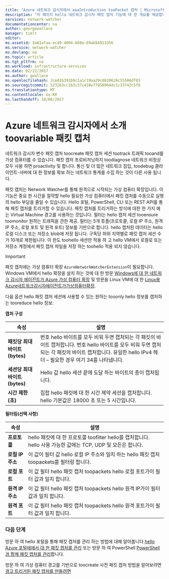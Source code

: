 ```yaml
---
title: "Azure 네트워크 감시자에서 aaaIntroduction tooPacket 캡처 | Microsoft Docs"
description: "이 페이지 hello 네트워크 감시자 패킷 캡처 기능에 대 한 개요를 제공합니다."
services: network-watcher
documentationcenter: na
author: georgewallace
manager: timlt
editor: 
ms.assetid: 3a81afaa-ecd9-4004-b68e-69ab56913356
ms.service: network-watcher
ms.devlang: na
ms.topic: article
ms.tgt_pltfrm: na
ms.workload: infrastructure-services
ms.date: 02/22/2017
ms.author: gwallace
ms.openlocfilehash: 2ce01b391b9c1a1c19aa29c8620628c55586df03
ms.sourcegitcommit: 523283cc1b3c37c428e77850964dc1c33742c5f0
ms.translationtype: MT
ms.contentlocale: ko-KR
ms.lasthandoff: 10/06/2017
---
```

# <a name="introduction-toovariable-packet-capture-in-azure-network-watcher"></a>Azure 네트워크 감시자에서 소개 toovariable 패킷 캡처

네트워크 감시자 변수 패킷 캡처 toocreate 패킷 캡처 세션 tootrack 트래픽 tooand를 가상 컴퓨터를 수 있습니다. 패킷 캡처 프로비저닝하지 toodiagnose 네트워크 비정상 모두 사용 하면 proactivity 및 합니다. 통신 및 더 많은 네트워크 침입, toodebug 클라이언트-서버에 대 한 정보를 확보 하는 네트워크 통계를 수집 하는 것이 다른 사용 됩니다.

패킷 캡처는 Network Watcher를 통해 원격으로 시작되는 가상 컴퓨터 확장입니다. 이 기능은 중요 한 시간을 절약할 hello 필요한 가상 컴퓨터에서 패킷 캡처를 수동으로 실행의 hello 부담을 줄일 수 있습니다. Hello 포털, PowerShell, CLI 또는 REST API를 통해 패킷 캡처를 트리거할 수 있습니다. 패킷 캡처를 트리거하는 방식에 대한 한 가지 예는 Virtual Machine 경고를 사용하는 것입니다. 필터는 hello 캡처 세션 tooensure toomonitor 원하는 트래픽을 관한 제공. 필터는 5개 튜플(프로토콜, 로컬 IP 주소, 원격 IP 주소, 로컬 포트 및 원격 포트) 정보를 기반으로 합니다. hello 캡처된 데이터는 hello 로컬 디스크 또는 저장소 blob에 저장 됩니다. 구독당 하위 지역별로 패킷 캡처 세션 수가 10개로 제한됩니다. 이 한도 toohello 세션만 적용 하 고 hello VM에서 로컬로 또는 저장소 계정에서 패킷 캡처 파일을 저장 하는 toohello 적용 되지 않습니다.

> [!IMPORTANT]
> 패킷 캡처에는 가상 컴퓨터 확장 `AzureNetworkWatcherExtension`이 필요합니다. Windows VM에서 hello 확장을 설치 하는 것에 대 한 방문 [Windows에 대 한 네트워크 감시자 에이전트가 Azure 가상 컴퓨터 확장](../virtual-machines/windows/extensions-nwa.md) 및 방문을 Linux VM에 대 한 [Linux용Azure네트워크감시자에이전트가가상컴퓨터확장](../virtual-machines/linux/extensions-nwa.md).

다음 옵션 hello 패킷 캡처 세션에 사용할 수 있는 원하는 tooonly hello 정보를 캡처하는 tooreduce hello 정보:

**캡처 구성**

|속성|설명|
|---|---|
|**패킷당 최대 바이트(bytes)** | 번호 hello 바이트를 모두 비워 두면 캡처되는 각 패킷의 바이트 캡처합니다. 번호 hello 바이트를 모두 비워 두면 캡처되는 각 패킷의 바이트 캡처합니다. 유일한 hello IPv4 헤더 – 필요한 경우 여기 34를 나타냅니다. |
|**세션당 최대 바이트(bytes)** | Hello 값 hello 세션 끝에 도달 하는 바이트의 총이 캡처됩니다.|
|**시간 제한(초)** | 집합 hello 패킷에 대 한 시간 제약 세션을 캡처합니다. hello 기본값은 18000 초 또는 5 시간입니다.|

**필터링(선택 사항)**

|속성|설명|
|---|---|
|**프로토콜** | hello 패킷에 대 한 프로토콜 toofilter hello를 캡처합니다. hello 사용 가능한 값에는 TCP, UDP 및 모든은 합니다.|
|**로컬 IP 주소** | 이 값이 필터 값 hello 로컬 IP 주소와 일치 하는 hello 패킷 캡처 toopackets를 필터링 합니다.|
|**로컬 포트** | 이 값 필터 hello 패킷 캡처 toopackets hello 로컬 포트가이 필터 값과 일치 합니다.|
|**원격 IP 주소** | 이 값 필터 hello 패킷 캡처 toopackets hello 원격 IP가이 필터 값과 일치 합니다.|
|**원격 포트** | 이 값 필터 hello 패킷 캡처 toopackets hello 원격 포트가이 필터 값과 일치 합니다.|

### <a name="next-steps"></a>다음 단계

방문 하 여 hello 포털을 통해 패킷 캡처를 관리 하는 방법에 대해 알아봅니다 [hello Azure 포털에에서 대 한 패킷 캡처를 관리](network-watcher-packet-capture-manage-portal.md) 또는 방문 하 여 PowerShell [PowerShell과 함께 패킷 캡처를 관리](network-watcher-packet-capture-manage-powershell.md)합니다.

방문 하 여 가상 컴퓨터 경고를 기반으로 toocreate 사전 패킷 캡처 방법을 알아보려면 [경고 트리거된 패킷 캡처를 만들려면](network-watcher-alert-triggered-packet-capture.md)

<!--Image references-->
[1]: ./media/network-watcher-packet-capture-overview/figure1.png













